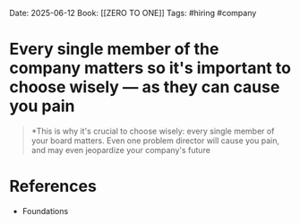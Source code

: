 Date: 2025-06-12
Book: [[ZERO TO ONE]]
Tags:  #hiring #company 

# Every single member of the company matters so it's important to choose wisely  — as they can cause you pain

>*This is why it's crucial to choose wisely: every single member of your board matters. Even one problem director will cause you pain,
>and may even jeopardize your company's future 
# References 
- Foundations